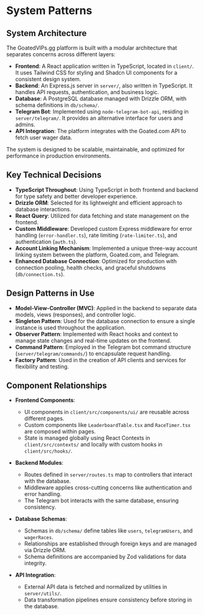 # System Patterns

## System Architecture

The GoatedVIPs.gg platform is built with a modular architecture that separates concerns across different layers:

- **Frontend**: A React application written in TypeScript, located in `client/`. It uses Tailwind CSS for styling and Shadcn UI components for a consistent design system.
- **Backend**: An Express.js server in `server/`, also written in TypeScript. It handles API requests, authentication, and business logic.
- **Database**: A PostgreSQL database managed with Drizzle ORM, with schema definitions in `db/schema/`.
- **Telegram Bot**: Implemented using `node-telegram-bot-api`, residing in `server/telegram/`. It provides an alternative interface for users and admins.
- **API Integration**: The platform integrates with the Goated.com API to fetch user wager data.

The system is designed to be scalable, maintainable, and optimized for performance in production environments.

## Key Technical Decisions

- **TypeScript Throughout**: Using TypeScript in both frontend and backend for type safety and better developer experience.
- **Drizzle ORM**: Selected for its lightweight and efficient approach to database interactions.
- **React Query**: Utilized for data fetching and state management on the frontend.
- **Custom Middleware**: Developed custom Express middleware for error handling (`error-handler.ts`), rate limiting (`rate-limiter.ts`), and authentication (`auth.ts`).
- **Account Linking Mechanism**: Implemented a unique three-way account linking system between the platform, Goated.com, and Telegram.
- **Enhanced Database Connection**: Optimized for production with connection pooling, health checks, and graceful shutdowns (`db/connection.ts`).

## Design Patterns in Use

- **Model-View-Controller (MVC)**: Applied in the backend to separate data models, views (responses), and controller logic.
- **Singleton Pattern**: Used for the database connection to ensure a single instance is used throughout the application.
- **Observer Pattern**: Implemented with React hooks and context to manage state changes and real-time updates on the frontend.
- **Command Pattern**: Employed in the Telegram bot command structure (`server/telegram/commands/`) to encapsulate request handling.
- **Factory Pattern**: Used in the creation of API clients and services for flexibility and testing.

## Component Relationships

- **Frontend Components**:
  - UI components in `client/src/components/ui/` are reusable across different pages.
  - Custom components like `LeaderboardTable.tsx` and `RaceTimer.tsx` are composed within pages.
  - State is managed globally using React Contexts in `client/src/contexts/` and locally with custom hooks in `client/src/hooks/`.

- **Backend Modules**:
  - Routes defined in `server/routes.ts` map to controllers that interact with the database.
  - Middleware applies cross-cutting concerns like authentication and error handling.
  - The Telegram bot interacts with the same database, ensuring consistency.

- **Database Schemas**:
  - Schemas in `db/schema/` define tables like `users`, `telegramUsers`, and `wagerRaces`.
  - Relationships are established through foreign keys and are managed via Drizzle ORM.
  - Schema definitions are accompanied by Zod validations for data integrity.

- **API Integration**:
  - External API data is fetched and normalized by utilities in `server/utils/`.
  - Data transformation pipelines ensure consistency before storing in the database.
